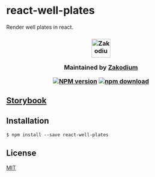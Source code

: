 # react-well-plates

Render well plates in react.

<h3 align="center">

  <a href="https://www.zakodium.com">
    <img src="https://www.zakodium.com/brand/zakodium-logo-white.svg" width="50" alt="Zakodium logo" />
  </a>

  <p>
    Maintained by <a href="https://www.zakodium.com">Zakodium</a>
  </p>

[![NPM version][npm-image]][npm-url]
[![npm download][download-image]][download-url]

</h3>

## [Storybook](https://zakodium.github.io/react-well-plates/)

## Installation

`$ npm install --save react-well-plates`

## License

[MIT](./LICENSE)

[npm-image]: https://img.shields.io/npm/v/react-well-plates.svg?style=flat-square
[npm-url]: https://www.npmjs.com/package/react-well-plates
[download-image]: https://img.shields.io/npm/dm/react-well-plates.svg?style=flat-square
[download-url]: https://www.npmjs.com/package/react-well-plates
